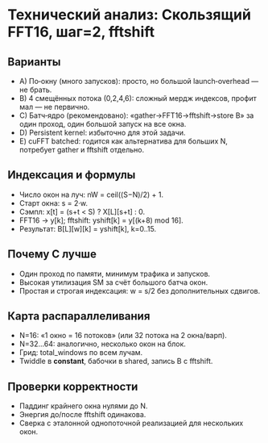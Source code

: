 # Технический анализ: Скользящий FFT16, шаг=2, fftshift

## Варианты
- A) По‑окну (много запусков): просто, но большой launch‑overhead — не брать.
- B) 4 смещённых потока (0,2,4,6): сложный мердж индексов, профит мал — не первично.
- C) Батч‑ядро (рекомендовано): «gather→FFT16→fftshift→store B» за один проход, один большой запуск на все окна.
- D) Persistent kernel: избыточно для этой задачи.
- E) cuFFT batched: годится как альтернатива для больших N, потребует gather и fftshift отдельно.

## Индексация и формулы
- Число окон на луч: nW = ceil((S−N)/2) + 1.
- Старт окна: s = 2·w.
- Сэмпл: x[t] = (s+t < S) ? X[L][s+t] : 0.
- FFT16 → y[k]; fftshift: yshift[k] = y[(k+8) mod 16].
- Результат: B[L][w][k] = yshift[k], k=0..15.

## Почему C лучше
- Один проход по памяти, минимум трафика и запусков.
- Высокая утилизация SM за счёт большого батча окон.
- Простая и строгая индексация: w = s/2 без дополнительных сдвигов.

## Карта распараллеливания
- N=16: «1 окно = 16 потоков» (или 32 потока на 2 окна/варп).
- N=32…64: аналогично, несколько окон на блок.
- Грид: total_windows по всем лучам.
- Twiddle в __constant__, бабочки в shared, запись B с fftshift.

## Проверки корректности
- Паддинг крайнего окна нулями до N.
- Энергия до/после fftshift одинакова.
- Сверка с эталонной однопоточной реализацией для нескольких окон.
